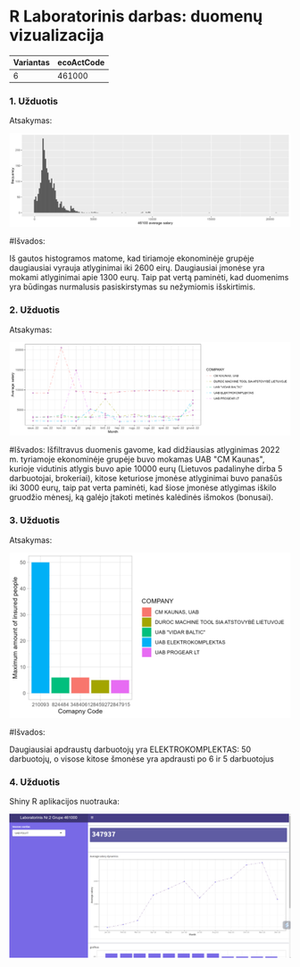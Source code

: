 # R Laboratorinis darbas: duomenų vizualizacija

| Variantas | ecoActCode |
| ------------- | ------------- |
| 6    | 461000 |


### 1. Užduotis

Atsakymas:

![histograma](img/rplot1.png)

#Išvados:

Iš gautos histogramos matome, kad tiriamoje ekonominėje grupėje daugiausiai vyrauja atlyginimai iki 2600 eirų. Daugiausiai įmonėse yra mokami atlyginimai apie 1300 eurų. Taip pat vertą paminėti, kad duomenims yra būdingas nurmalusis pasiskirstymas su nežymiomis išskirtimis.

### 2. Užduotis

Atsakymas:

![atlyginimai](img/rplot2.png)


#Išvados: 
Išfiltravus duomenis gavome, kad didžiausias atlyginimas 2022 m. tyriamoje ekonominėje grupėje buvo mokamas UAB "CM Kaunas", kurioje vidutinis atlygis buvo apie 10000 eurų (Lietuvos padalinyhe dirba 5 darbuotojai, brokeriai), kitose keturiose įmonėse atlyginimai buvo panašūs iki 3000 eurų, taip pat verta paminėti, kad šiose įmonėse atlygimas iškilo gruodžio mėnesį, ką galėjo įtakoti metinės kalėdinės išmokos (bonusai).


### 3. Užduotis

Atsakymas:

![apdraustieji](img/rplot3.png)



#Išvados:

Daugiausiai apdraustų darbuotojų yra ELEKTROKOMPLEKTAS: 50 darbuotojų, o visose kitose šmonėse yra apdrausti po 6 ir 5 darbuotojus


### 4. Užduotis

Shiny R aplikacijos nuotrauka:

![shiny app](img/Pavyzdys.png)



